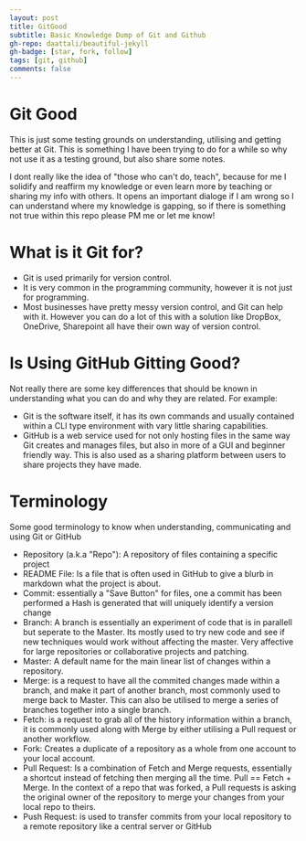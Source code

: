 ```yaml
---
layout: post
title: GitGood
subtitle: Basic Knowledge Dump of Git and Github
gh-repo: daattali/beautiful-jekyll
gh-badge: [star, fork, follow]
tags: [git, github]
comments: false
---
```


# Git Good
This is just some testing grounds on understanding, utilising and getting better at Git. This is something I have been trying to do for a while so why not use it as a testing ground, but also share some notes.

I dont really like the idea of "those who can't do, teach", because for me I solidify and reaffirm my knowledge or even learn more by teaching or sharing my info with others. It opens an important dialoge if I am wrong so I can understand where my knowledge is gapping, so if there is something not true within this repo please PM me or let me know!


# What is it Git for? 

- Git is used primarily for version control.
- It is very common in the programming community, however it is not just for programming.
- Most businesses have pretty messy version control, and Git can help with it. However you can do a lot of this with a solution like DropBox, OneDrive, Sharepoint all have their own way of version control.


# Is Using GitHub Gitting Good?

Not really there are some key differences that should be known in understanding what you can do and why they are related.
For example:
- Git is the software itself, it has its own commands and usually contained within a CLI type environment with vary little sharing capabilities.
- GitHub is a web service used for not only hosting files in the same way Git creates and manages files, but also in more of a GUI and beginner friendly way. This is also used as a sharing platform between users to share projects they have made.


# Terminology
Some good terminology to know when understanding, communicating and using Git or GitHub
- Repository (a.k.a "Repo"): A repository of files containing a specific project
- README File: Is a file that is often used in GitHub to give a blurb in markdown what the project is about.
- Commit: essentially a "Save Button" for files, one a commit has been performed a Hash is generated that will uniquely identify a version change
- Branch: A branch is essentially an experiment of code that is in parallell but seperate to the Master. Its mostly used to try new code and see if new techniques would work without affecting the master. Very affective for large repositories or collaborative projects and patching.
- Master: A default name for the main linear list of changes within a repository.
- Merge: is a request to have all the commited changes made within a branch, and make it part of another branch, most commonly used to merge back to Master. This can also be utilised to merge a series of branches together into a single branch.
- Fetch: is a request to grab all of the history information within a branch, it is commonly used along with Merge by either utilising a Pull request or another workflow.
- Fork: Creates a duplicate of a repository as a whole from one account to your local account.
- Pull Request: Is a combination of Fetch and Merge requests, essentially a shortcut instead of fetching then merging all the time. Pull == Fetch + Merge. In the context of a repo that was forked, a Pull requests is asking the original owner of the repository to merge your changes from your local repo to theirs.
- Push Request: is used to transfer commits from your local repository to a remote repository like a central server or GitHub

